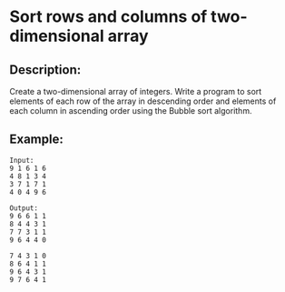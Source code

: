 # Sort rows and columns of two-dimensional array

## Description:

Create a two-dimensional array of integers. Write a program to sort elements of each row of the array in descending order and elements of each column in ascending order using the Bubble sort algorithm.

## Example:

```
Input:
9 1 6 1 6 
4 8 1 3 4 
3 7 1 7 1 
4 0 4 9 6

Output:
9 6 6 1 1 
8 4 4 3 1 
7 7 3 1 1 
9 6 4 4 0

7 4 3 1 0 
8 6 4 1 1 
9 6 4 3 1 
9 7 6 4 1
```
